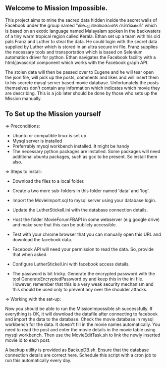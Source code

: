 Welcome to Mission Impossible.
-----------------------------

This project aims to mine the sacred data hidden inside the secret walls of Facebook under the group named "മികച്ച അന്താരാഷ്‌ട്ര സിനിമകൾ" which is based on an exotic language named Malayalam spoken in the backwaters of a tiny warm tropical region called Kerala. Ethan set up a team with his old pals Franz and Luther to steal the data. He could login with the secret data supplied by Luther which is stored in an ultra secure ini file. Franz supplies the necessary tools and transportation which is based on Selenium automation driver for python. Ethan navigates the Facebook facility with a html/javascript component which works with the Facebook graph API.

The stolen data will then be passed over to Eugene and he will tear open the json file, will pick up the posts, comments and likes and will insert them to his secrete mysql server based movie database. Unfortunately the posts themselves don't contain any information which indicates which movie they are describing. This is a job later should be done by those who sets up the Mission manually.



To Set up the Mission yourself
------------------------------

=> Preconditions:

- Ubuntu or compatible linux is set up
- Mysql server is installed
- Preferrably mysql workbench installed. It might be handy
- The necessary python packages are installed. Some packages will need additional ubuntu packages, such as gcc to be present. So install them also.

=> Steps to install:

- Download the files to a local folder. 
- Create a two more sub-folders in this folder named 'data' and 'log'. 
- Import the MovieImport.sql to mysql server using your database login. 
- Update the LutherStickell.ini with the database connection details.

- Host the folder MovieForumFBAPI in some webserver (e.g google drive) and make sure that this can be publicly accessible. 
- Test with your chrome browser that you can manually open this URL and download the facebook data.
- Facebook API will need your permission to read the data. So, provide that when asked.

- Configure LutherStickell.ini with facebook access details.
- The password is bit tricky. Generate the encrypted password with the tool GenerateEncryptedPassword.py and keep this in the ini file. 
	However, remember that this is a very weak security mechanism and this should be used only to prevent any over the shoulder attacks.

=> Working with the set-up:

Now you should be able to run the MissionImpossible.sh successfully. If everything is OK, it will download the datafile after connecting to facebook and import the data to the database.
Check the movie database in mysql workbench for the data.
It doesn't fill in the movie names automatically. You need to read the post and enter the movie details in the movie table using mysql workbench. 
Then use the MovieEditTask.sh to link the newly inserted movie id to each post.

A backup utility is provided as BackupDB.sh. Ensure that the database connection details are correct here. Schedule this script with a cron job to run this automatically every day.
